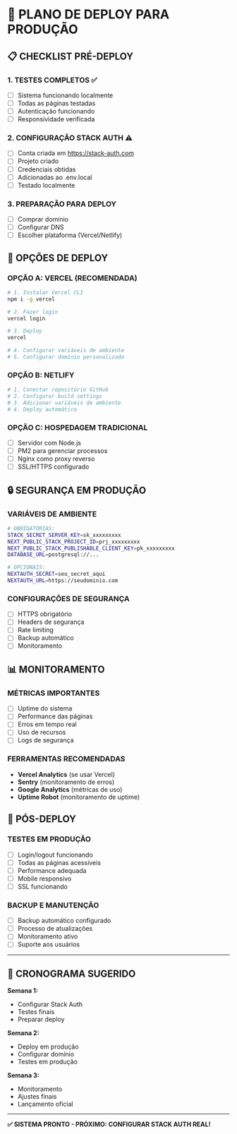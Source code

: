 # 🚀 PLANO DE DEPLOY PARA PRODUÇÃO

## 📋 **CHECKLIST PRÉ-DEPLOY**

### **1. TESTES COMPLETOS** ✅
- [ ] Sistema funcionando localmente
- [ ] Todas as páginas testadas
- [ ] Autenticação funcionando
- [ ] Responsividade verificada

### **2. CONFIGURAÇÃO STACK AUTH** ⚠️
- [ ] Conta criada em https://stack-auth.com
- [ ] Projeto criado
- [ ] Credenciais obtidas
- [ ] Adicionadas ao .env.local
- [ ] Testado localmente

### **3. PREPARAÇÃO PARA DEPLOY**
- [ ] Comprar domínio
- [ ] Configurar DNS
- [ ] Escolher plataforma (Vercel/Netlify)

## 🎯 **OPÇÕES DE DEPLOY**

### **OPÇÃO A: VERCEL (RECOMENDADA)**
```bash
# 1. Instalar Vercel CLI
npm i -g vercel

# 2. Fazer login
vercel login

# 3. Deploy
vercel

# 4. Configurar variáveis de ambiente
# 5. Configurar domínio personalizado
```

### **OPÇÃO B: NETLIFY**
```bash
# 1. Conectar repositório GitHub
# 2. Configurar build settings
# 3. Adicionar variáveis de ambiente
# 4. Deploy automático
```

### **OPÇÃO C: HOSPEDAGEM TRADICIONAL**
- [ ] Servidor com Node.js
- [ ] PM2 para gerenciar processos
- [ ] Nginx como proxy reverso
- [ ] SSL/HTTPS configurado

## 🔒 **SEGURANÇA EM PRODUÇÃO**

### **VARIÁVEIS DE AMBIENTE**
```bash
# OBRIGATÓRIAS:
STACK_SECRET_SERVER_KEY=sk_xxxxxxxxx
NEXT_PUBLIC_STACK_PROJECT_ID=prj_xxxxxxxxx
NEXT_PUBLIC_STACK_PUBLISHABLE_CLIENT_KEY=pk_xxxxxxxxx
DATABASE_URL=postgresql://...

# OPCIONAIS:
NEXTAUTH_SECRET=seu_secret_aqui
NEXTAUTH_URL=https://seudominio.com
```

### **CONFIGURAÇÕES DE SEGURANÇA**
- [ ] HTTPS obrigatório
- [ ] Headers de segurança
- [ ] Rate limiting
- [ ] Backup automático
- [ ] Monitoramento

## 📊 **MONITORAMENTO**

### **MÉTRICAS IMPORTANTES**
- [ ] Uptime do sistema
- [ ] Performance das páginas
- [ ] Erros em tempo real
- [ ] Uso de recursos
- [ ] Logs de segurança

### **FERRAMENTAS RECOMENDADAS**
- **Vercel Analytics** (se usar Vercel)
- **Sentry** (monitoramento de erros)
- **Google Analytics** (métricas de uso)
- **Uptime Robot** (monitoramento de uptime)

## 🎉 **PÓS-DEPLOY**

### **TESTES EM PRODUÇÃO**
- [ ] Login/logout funcionando
- [ ] Todas as páginas acessíveis
- [ ] Performance adequada
- [ ] Mobile responsivo
- [ ] SSL funcionando

### **BACKUP E MANUTENÇÃO**
- [ ] Backup automático configurado
- [ ] Processo de atualizações
- [ ] Monitoramento ativo
- [ ] Suporte aos usuários

---

## 🚀 **CRONOGRAMA SUGERIDO**

**Semana 1:**
- Configurar Stack Auth
- Testes finais
- Preparar deploy

**Semana 2:**
- Deploy em produção
- Configurar domínio
- Testes em produção

**Semana 3:**
- Monitoramento
- Ajustes finais
- Lançamento oficial

---

**✅ SISTEMA PRONTO - PRÓXIMO: CONFIGURAR STACK AUTH REAL!**
